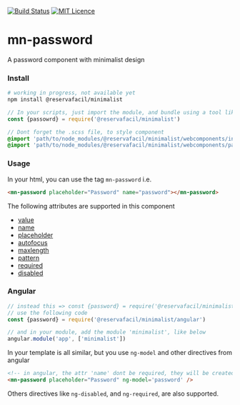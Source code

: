 [![Build Status](https://travis-ci.org/minimalist-components/webcomponents.svg?branch=master)](https://travis-ci.org/minimalist-components/webcomponents)
[![MIT Licence](https://badges.frapsoft.com/os/mit/mit.svg?v=103)](https://opensource.org/licenses/mit-license.php)

# mn-password

A password component with minimalist design

<!-- See the [demo](https://minimalist-components.github.io/mn-password/) -->

<!-- <a href="https://minimalist-components.github.io/mn-password/">
<img src="https://raw.githubusercontent.com/minimalist-components/mn-password/master/preview.gif">
</a> -->

### Install

```sh
# working in progress, not available yet
npm install @reservafacil/minimalist
```

```js
// In your scripts, just import the module, and bundle using a tool like webpack, or browserify
const {passowrd} = require('@reservafacil/minimalist')
```


```sass
// Dont forget the .scss file, to style component
@import 'path/to/node_modules/@reservafacil/minimalist/webcomponents/input/input.scss';
@import 'path/to/node_modules/@reservafacil/minimalist/webcomponents/password/password.scss';
```


### Usage

In your html, you can use the tag `mn-password` i.e.

```html
<mn-password placeholder="Password" name="password"></mn-password>
```

The following attributes are supported in this component

- [value](http://www.w3schools.com/tags/att_input_value.asp)
- [name](http://www.w3schools.com/tags/att_input_name.asp)
- [placeholder](http://www.w3schools.com/tags/att_input_placeholder.asp)
- [autofocus](http://www.w3schools.com/tags/att_input_autofocus.asp)
- [maxlength](http://www.w3schools.com/tags/att_input_maxlength.asp)
- [pattern](http://www.w3schools.com/tags/att_input_pattern.asp)
- [required](http://www.w3schools.com/tags/att_input_required.asp)
- [disabled](http://www.w3schools.com/tags/att_input_disabled.asp)

### Angular

```js
// instead this => const {password} = require('@reservafacil/minimalist')
// use the following code
const {password} = require('@reservafacil/minimalist/angular')

// and in your module, add the module 'minimalist', like below
angular.module('app', ['minimalist'])
```

In your template is all similar, but you use `ng-model` and other directives from angular

```html
<!-- in angular, the attr 'name' dont be required, they will be created automatically, using the last part of ngModel name, e.g. ng-model="data.password" will generate a attribute name="password" -->
<mn-password placeholder="Password" ng-model='password' />
```

Others directives like `ng-disabled`, and `ng-required`, are also supported.


